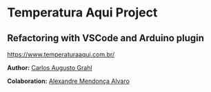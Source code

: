 # Temperatura Aqui Project

## Refactoring with VSCode and Arduino plugin
https://www.temperaturaaqui.com.br/

**Author:** [Carlos Augusto Grahl](https://www.linkedin.com/in/carlos-augusto-grahl-0564009/)

**Colaboration:** [Alexandre Mendonça Alvaro](https://www.linkedin.com/in/alexandre-mendon%C3%A7a-%C3%A1lvaro-273b0050/)
